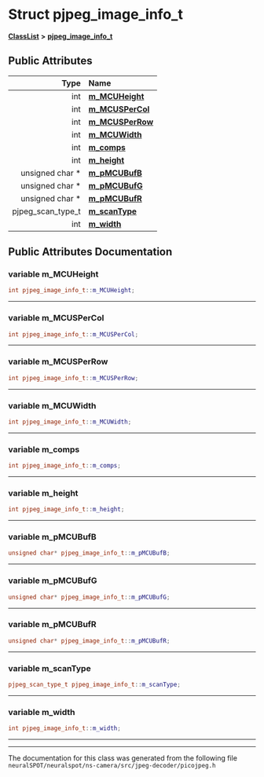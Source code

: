 

# Struct pjpeg\_image\_info\_t



[**ClassList**](annotated.md) **>** [**pjpeg\_image\_info\_t**](structpjpeg__image__info__t.md)


























## Public Attributes

| Type | Name |
| ---: | :--- |
|  int | [**m\_MCUHeight**](#variable-m_mcuheight)  <br> |
|  int | [**m\_MCUSPerCol**](#variable-m_mcuspercol)  <br> |
|  int | [**m\_MCUSPerRow**](#variable-m_mcusperrow)  <br> |
|  int | [**m\_MCUWidth**](#variable-m_mcuwidth)  <br> |
|  int | [**m\_comps**](#variable-m_comps)  <br> |
|  int | [**m\_height**](#variable-m_height)  <br> |
|  unsigned char \* | [**m\_pMCUBufB**](#variable-m_pmcubufb)  <br> |
|  unsigned char \* | [**m\_pMCUBufG**](#variable-m_pmcubufg)  <br> |
|  unsigned char \* | [**m\_pMCUBufR**](#variable-m_pmcubufr)  <br> |
|  pjpeg\_scan\_type\_t | [**m\_scanType**](#variable-m_scantype)  <br> |
|  int | [**m\_width**](#variable-m_width)  <br> |












































## Public Attributes Documentation




### variable m\_MCUHeight 

```C++
int pjpeg_image_info_t::m_MCUHeight;
```




<hr>



### variable m\_MCUSPerCol 

```C++
int pjpeg_image_info_t::m_MCUSPerCol;
```




<hr>



### variable m\_MCUSPerRow 

```C++
int pjpeg_image_info_t::m_MCUSPerRow;
```




<hr>



### variable m\_MCUWidth 

```C++
int pjpeg_image_info_t::m_MCUWidth;
```




<hr>



### variable m\_comps 

```C++
int pjpeg_image_info_t::m_comps;
```




<hr>



### variable m\_height 

```C++
int pjpeg_image_info_t::m_height;
```




<hr>



### variable m\_pMCUBufB 

```C++
unsigned char* pjpeg_image_info_t::m_pMCUBufB;
```




<hr>



### variable m\_pMCUBufG 

```C++
unsigned char* pjpeg_image_info_t::m_pMCUBufG;
```




<hr>



### variable m\_pMCUBufR 

```C++
unsigned char* pjpeg_image_info_t::m_pMCUBufR;
```




<hr>



### variable m\_scanType 

```C++
pjpeg_scan_type_t pjpeg_image_info_t::m_scanType;
```




<hr>



### variable m\_width 

```C++
int pjpeg_image_info_t::m_width;
```




<hr>

------------------------------
The documentation for this class was generated from the following file `neuralSPOT/neuralspot/ns-camera/src/jpeg-decoder/picojpeg.h`

